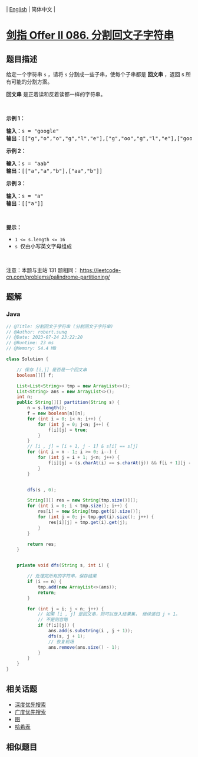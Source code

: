
| [English](README_EN.md) | 简体中文 |

# [剑指 Offer II 086. 分割回文子字符串](https://leetcode.cn//problems/M99OJA/)

## 题目描述

<p>给定一个字符串 <code>s</code> ，请将 <code>s</code> 分割成一些子串，使每个子串都是 <strong>回文串</strong> ，返回 s 所有可能的分割方案。</p>

<p><meta charset="UTF-8" /><strong>回文串</strong>&nbsp;是正着读和反着读都一样的字符串。</p>

<p>&nbsp;</p>

<p><strong>示例 1：</strong></p>

<pre>
<strong>输入：</strong>s =<strong> </strong>&quot;google&quot;
<strong>输出：</strong>[[&quot;g&quot;,&quot;o&quot;,&quot;o&quot;,&quot;g&quot;,&quot;l&quot;,&quot;e&quot;],[&quot;g&quot;,&quot;oo&quot;,&quot;g&quot;,&quot;l&quot;,&quot;e&quot;],[&quot;goog&quot;,&quot;l&quot;,&quot;e&quot;]]
</pre>

<p><strong>示例 2：</strong></p>

<pre>
<strong>输入：</strong>s = &quot;aab&quot;
<strong>输出：</strong>[[&quot;a&quot;,&quot;a&quot;,&quot;b&quot;],[&quot;aa&quot;,&quot;b&quot;]]
</pre>

<p><strong>示例 3：</strong></p>

<pre>
<strong>输入：</strong>s = &quot;a&quot;
<strong>输出：</strong>[[&quot;a&quot;]]</pre>

<p>&nbsp;</p>

<p><b>提示：</b></p>

<ul>
	<li><code>1 &lt;= s.length &lt;= 16</code></li>
	<li><code>s </code>仅由小写英文字母组成</li>
</ul>

<p>&nbsp;</p>

<p><meta charset="UTF-8" />注意：本题与主站 131&nbsp;题相同：&nbsp;<a href="https://leetcode-cn.com/problems/palindrome-partitioning/">https://leetcode-cn.com/problems/palindrome-partitioning/</a></p>


## 题解


### Java

```Java
// @Title: 分割回文子字符串 (分割回文子字符串)
// @Author: robert.sunq
// @Date: 2023-07-24 23:22:20
// @Runtime: 23 ms
// @Memory: 54.4 MB

class Solution {

    // 保存 [i,j] 是否是一个回文串
    boolean[][] f;

    List<List<String>> tmp = new ArrayList<>();
    List<String> ans = new ArrayList<>();
    int n;
    public String[][] partition(String s) {
        n = s.length();
        f = new boolean[n][n];
        for (int i = 0; i< n; i++) {
            for (int j = 0; j<n; j++) {
                f[i][j] = true;
            }
        }
        // [i , j] = [i + 1, j - 1] & s[i] == s[j]
        for (int i = n - 1; i >= 0; i--) {
            for (int j = i + 1; j<n; j++) {
                f[i][j] = (s.charAt(i) == s.charAt(j)) && f[i + 1][j - 1];
            }
        }


        dfs(s , 0);

        String[][] res = new String[tmp.size()][];
        for (int i = 0; i < tmp.size(); i++) {
            res[i] = new String[tmp.get(i).size()];
            for (int j = 0; j< tmp.get(i).size(); j++) {
                res[i][j] = tmp.get(i).get(j);
            }
        }

        return res;
    }


    private void dfs(String s, int i) {

        // 处理完所有的字符串，保存结果
        if (i == n) {
            tmp.add(new ArrayList<>(ans));
            return;
        }

        for (int j = i; j < n; j++) {
            // 如果 [i , j] 是回文串，则可以放入结果集， 继续递归 j + 1。
            // 不是则忽略
            if (f[i][j]) {
                ans.add(s.substring(i , j + 1));
                dfs(s, j + 1);
                // 恢复现场
                ans.remove(ans.size() - 1);
            }
        }
    }
}
```



## 相关话题

- [深度优先搜索](https://leetcode.cn//tag/depth-first-search)
- [广度优先搜索](https://leetcode.cn//tag/breadth-first-search)
- [图](https://leetcode.cn//tag/graph)
- [哈希表](https://leetcode.cn//tag/hash-table)

## 相似题目



